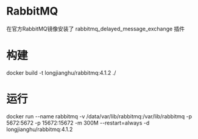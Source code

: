 # RabbitMQ

 在官方RabbitMQ镜像安装了 rabbitmq_delayed_message_exchange 插件

# 构建

docker build -t longjianghu/rabbitmq:4.1.2 ./

# 运行

docker run --name rabbitmq -v /data/var/lib/rabbitmq:/var/lib/rabbitmq -p 5672:5672 -p 15672:15672 -m 300M --restart=always -d longjianghu/rabbitmq:4.1.2